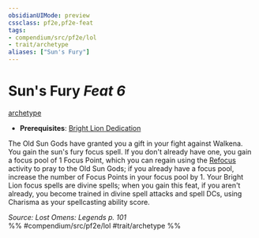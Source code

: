 ```yaml
---
obsidianUIMode: preview
cssclass: pf2e,pf2e-feat
tags:
- compendium/src/pf2e/lol
- trait/archetype
aliases: ["Sun's Fury"]
---
```

# Sun's Fury  *Feat 6*  
[archetype](archetype.md "Archetype Feat Trait")  

- **Prerequisites**: [Bright Lion Dedication](bright-lion-dedication-lol.md)

The Old Sun Gods have granted you a gift in your fight against Walkena. You gain the sun's fury focus spell. If you don't already have one, you gain a focus pool of 1 Focus Point, which you can regain using the [Refocus](refocus.md) activity to pray to the Old Sun Gods; if you already have a focus pool, increase the number of Focus Points in your focus pool by 1. Your Bright Lion focus spells are divine spells; when you gain this feat, if you aren't already, you become trained in divine spell attacks and spell DCs, using Charisma as your spellcasting ability score.

*Source: Lost Omens: Legends p. 101*  
%% #compendium/src/pf2e/lol #trait/archetype %%
